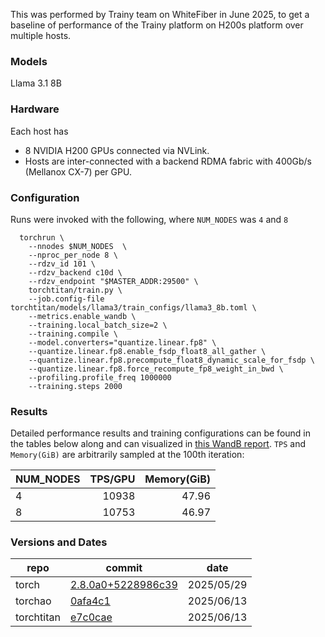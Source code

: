 This was performed by Trainy team on WhiteFiber in June 2025, to get a baseline of performance
of the Trainy platform on H200s platform over multiple hosts.

### Models

Llama 3.1 8B

### Hardware

Each host has

- 8 NVIDIA H200 GPUs connected via NVLink.
- Hosts are inter-connected with a backend RDMA fabric with 400Gb/s (Mellanox CX-7) per GPU.

### Configuration

Runs were invoked with the following, where `NUM_NODES` was `4` and `8`
```
  torchrun \
    --nnodes $NUM_NODES  \
    --nproc_per_node 8 \
    --rdzv_id 101 \
    --rdzv_backend c10d \
    --rdzv_endpoint "$MASTER_ADDR:29500" \
    torchtitan/train.py \
    --job.config-file torchtitan/models/llama3/train_configs/llama3_8b.toml \
    --metrics.enable_wandb \
    --training.local_batch_size=2 \
    --training.compile \
    --model.converters="quantize.linear.fp8" \
    --quantize.linear.fp8.enable_fsdp_float8_all_gather \
    --quantize.linear.fp8.precompute_float8_dynamic_scale_for_fsdp \
    --quantize.linear.fp8.force_recompute_fp8_weight_in_bwd \
    --profiling.profile_freq 1000000
    --training.steps 2000
```

### Results

Detailed performance results and training configurations can be found in the tables below along and can visualized in [this WandB report](https://api.wandb.ai/links/asaiacai/w4c46stp). `TPS` and `Memory(GiB)` are arbitrarily sampled at the 100th iteration:

| NUM_NODES | TPS/GPU | Memory(GiB) |
| ----- | ----: | ----: |
| 4 | 10938 | 47.96 |
| 8 | 10753 | 46.97 |


### Versions and Dates

| repo | commit | date |
| --- | --- | --- |
| torch | [2.8.0a0+5228986c39](https://docs.nvidia.com/deeplearning/frameworks/pytorch-release-notes/rel-25-05.html) | 2025/05/29 |
| torchao | [0afa4c1](https://github.com/pytorch/ao/commit/0afa4c1bd28c82921e360ddbd1b27c9d6da5b947) | 2025/06/13 |
| torchtitan | [e7c0cae](https://github.com/pytorch/torchtitan/commit/e7c0cae934df78d6e9c2835f42ff1f757dc3fddc) | 2025/06/13 |
